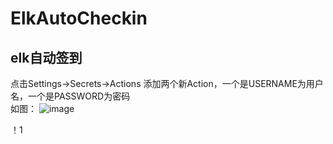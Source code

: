 # ElkAutoCheckin
## elk自动签到

点击Settings->Secrets->Actions 
添加两个新Action，一个是USERNAME为用户名，一个是PASSWORD为密码  
如图：
![image](https://user-images.githubusercontent.com/52942679/207251539-9a9ecac9-acdf-4cf1-90bb-2612891afa75.png)

！1
